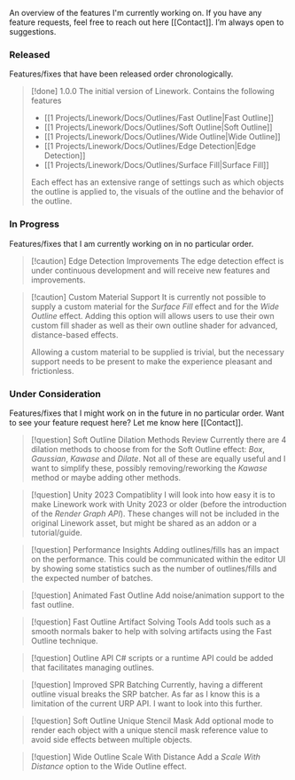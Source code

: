 An overview of the features I'm currently working on. If you have any feature requests, feel free to reach out here [[Contact]]. I’m always open to suggestions.

### Released
Features/fixes that have been released order chronologically.

> [!done] 1.0.0
> The initial version of Linework. Contains the following features
> - [[1 Projects/Linework/Docs/Outlines/Fast Outline|Fast Outline]]
> - [[1 Projects/Linework/Docs/Outlines/Soft Outline|Soft Outline]]
> - [[1 Projects/Linework/Docs/Outlines/Wide Outline|Wide Outline]]
> - [[1 Projects/Linework/Docs/Outlines/Edge Detection|Edge Detection]]
> - [[1 Projects/Linework/Docs/Outlines/Surface Fill|Surface Fill]]
>   
> Each effect has an extensive range of settings such as which objects the outline is applied to, the visuals of the outline and the behavior of the outline.


### In Progress
Features/fixes that I am currently working on in no particular order.

> [!caution] Edge Detection Improvements
> The edge detection effect is under continuous development and will receive new features and improvements.

> [!caution] Custom Material Support
> It is currently not possible to supply a custom material for the *Surface Fill* effect and for the *Wide Outline* effect. Adding this option will allows users to use their own custom fill shader as well as their own outline shader for advanced, distance-based effects. 
> 
> Allowing a custom material to be supplied is trivial, but the necessary support needs to be present to make the experience pleasant and frictionless.


### Under Consideration
Features/fixes that I might work on in the future in no particular order. Want to see your feature request here? Let me know here [[Contact]].

> [!question] Soft Outline Dilation Methods Review
> Currently there are 4 dilation methods to choose from for the Soft Outline effect: *Box*, *Gaussian*, *Kawase* and *Dilate*. Not all of these are equally useful and I want to simplify these, possibly removing/reworking the *Kawase* method or maybe adding other methods.

> [!question] Unity 2023 Compatiblity
> I will look into how easy it is to make Linework work with Unity 2023 or older (before the introduction of the *Render Graph API*). These changes will not be included in the original Linework asset, but might be shared as an addon or a tutorial/guide.

> [!question] Performance Insights
> Adding outlines/fills has an impact on the performance. This could be communicated within the editor UI by showing some statistics such as the number of outlines/fills and the expected number of batches.

> [!question] Animated Fast Outline
> Add noise/animation support to the fast outline.

> [!question] Fast Outline Artifact Solving Tools
> Add tools such as a smooth normals baker to help with solving artifacts using the Fast Outline technique.

> [!question] Outline API
> C# scripts or a runtime API could be added that facilitates managing outlines.

> [!question] Improved SPR Batching
> Currently, having a different outline visual breaks the SRP batcher. As far as I know this is a limitation of the current URP API. I want to look into this further.

> [!question] Soft Outline Unique Stencil Mask
> Add optional mode to render each object with a unique stencil mask reference value to avoid side effects between multiple objects.

> [!question] Wide Outline Scale With Distance
> Add a *Scale With Distance* option to the Wide Outline effect.
